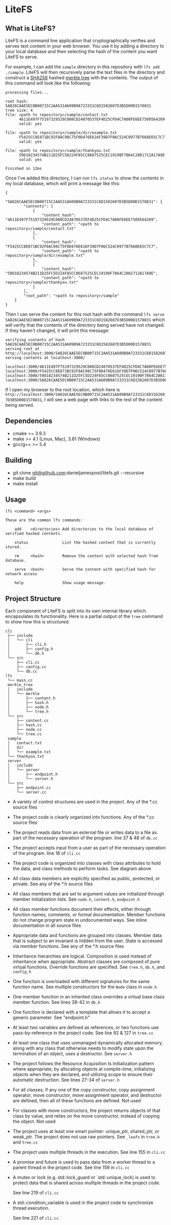 # LiteFS

## What is LiteFS?

LiteFS is a command line application that cryptographically verifies and serves
text content in your web browser. You use it by adding a directory to your local
database and then selecting the hash of the content you want LiteFS to serve.

For example, I can add the `sample` directory in this repository with `lfs add ./sample`. LiteFS will then recursively parse the text files in the directory
and construct a [SHA256](https://en.wikipedia.org/wiki/SHA-2) hashed [merkle
tree](https://en.wikipedia.org/wiki/Merkle_tree) with the contents. The output
of this command will look like the following:

```
processing files...

root hash: 5A826CAAE5EC0B00715C2AA531A609B9A723331C6D1582607D3B5D00D1578831
tree size: 4
file: <path to repository>/sample/contact.txt
      4611E497F75197329529C008CD24870537EF4D25CFD4C7A00FE6EE7509564209
      valid: yes

file: <path to repository>/sample/dir/example.txt
      F5425CC8E871BC92F8AC98C75F0D476E616F39D7F06C524C0977B7668E65C7C7
      valid: yes

file: <path to repository>/sample/thankyou.txt
      59D18234574B211D25FC5D224F85CC8687525CEC19190F7864C2081712A17A9E
      valid: yes

Finished in 12ms
```

Once I've added this directory, I can run `lfs status` to show the contents in
my local database, which will print a message like this:

```
{
    "5A826CAAE5EC0B00715C2AA531A609B9A723331C6D1582607D3B5D00D1578831": {
        "contents": [
            {
                "content_hash": "4611E497F75197329529C008CD24870537EF4D25CFD4C7A00FE6EE7509564209",
                "content_path": "<path to repository>/sample/contact.txt"
            },
            {
                "content_hash": "F5425CC8E871BC92F8AC98C75F0D476E616F39D7F06C524C0977B7668E65C7C7",
                "content_path": "<path to repository>/sample/dir/example.txt"
            },
            {
                "content_hash": "59D18234574B211D25FC5D224F85CC8687525CEC19190F7864C2081712A17A9E",
                "content_path": "<path to repository>/sample/thankyou.txt"
            }
        ],
        "root_path": "<path to repository>/sample"
    }
}
```

Then I can serve the content for this root hash with the command `lfs serve 5A826CAAE5EC0B00715C2AA531A609B9A723331C6D1582607D3B5D00D1578831` which will
verify that the contents of the directory being served have not changed. If
they haven't changed, it will print this message:

```
verifying contents of hash 5A826CAAE5EC0B00715C2AA531A609B9A723331C6D1582607D3B5D00D1578831
serving root at http://localhost:3000/5A826CAAE5EC0B00715C2AA531A609B9A723331C6D1582607D3B5D00D1578831
serving contents at localhost:3000/

localhost:3000/4611E497F75197329529C008CD24870537EF4D25CFD4C7A00FE6EE7509564209
localhost:3000/F5425CC8E871BC92F8AC98C75F0D476E616F39D7F06C524C0977B7668E65C7C7
localhost:3000/59D18234574B211D25FC5D224F85CC8687525CEC19190F7864C2081712A17A9E
localhost:3000/5A826CAAE5EC0B00715C2AA531A609B9A723331C6D1582607D3B5D00D1578831

```

If I open my browser to the root location, which here is
`http://localhost:3000/5A826CAAE5EC0B00715C2AA531A609B9A723331C6D1582607D3B5D00D1578831`,
I will see a web page with links to the rest of the content being served.

## Dependencies

- cmake >= 3.9.3
- make >= 4.1 (Linux, Mac), 3.81 (Windows)
- gcc/g++ >= 5.4

## Building

- git clone git@github.com:danieljamespost/litefs.git --recursive
- make build
- make install

## Usage

```
lfs <command> <args>

These are the common lfs commands:

    add    <directories> Add directories to the local database of verified hashed contents.

    status               List the hashed content that is currently stored.

    rm     <hash>        Remove the content with selected hash from database.

    serve  <hash>        Serve the content with specified hash for network access

    help                 Show usage message.

```

## Project Structure

Each component of LiteFS is split into its own internal library which
encapsulates its functionality. Here is a partial output of the `tree` command
to show how this is structured.

```
cli
 ├── include
 │   └── cli
 │       ├── cli.h
 │       ├── config.h
 │       └── db.h
 └── src
     ├── cli.cc
     ├── config.cc
     └── db.cc
lfs
 └── main.cc
 merkle_tree
 │   include
 │   └── merkle
 │       ├── content.h
 │       ├── hash.h
 │       ├── node.h
 │       └── tree.h
 └── src
     ├── content.cc
     ├── hash.cc
     ├── node.cc
     └── tree.cc
 sample
 │   contact.txt
 │   dir
 │   └── example.txt
 └── thankyou.txt
 server
 │   include
 │   └── server
 │       ├── endpoint.h
 │       └── server.h
 └── src
     ├── endpoint.cc
     └── server.cc
```

- A variety of control structures are used in the project.
  Any of the \*.cc source files

- The project code is clearly organized into functions.
  Any of the \*.cc source files

- The project reads data from an external file or writes data to a file as part
  of the necessary operation of the program.
  line 37 & 48 of `db.cc`

- The project accepts input from a user as part of the necessary operation of
  the program.
  line 18 of `cli.cc`

- The project code is organized into classes with class attributes to hold the
  data, and class methods to perform tasks.
  See diagram above

- All class data members are explicitly specified as public, protected, or
  private.
  See any of the \*.h source files

- All class members that are set to argument values are initialized through
  member initialization lists.
  See `node.h`, `content.h`, `endpoint.h`

- All class member functions document their effects, either through function
  names, comments, or formal documentation. Member functions do not change
  program state in undocumented ways.
  See inline documentation in all source files

- Appropriate data and functions are grouped into classes. Member data that is
  subject to an invariant is hidden from the user. State is accessed via member
  functions.
  See any of the \*.h source files

- Inheritance hierarchies are logical. Composition is used instead of
  inheritance when appropriate. Abstract classes are composed of pure virtual
  functions. Override functions are specified.
  See `tree.h`, `db.h`, and `config.h`

- One function is overloaded with different signatures for the same function
  name.
  See multiple constructors for the `Node` class in `node.h`

- One member function in an inherited class overrides a virtual base class
  member function.
  See lines 38-42 in `db.h`

- One function is declared with a template that allows it to accept a generic
  parameter.
  See "endpoint.h"

- At least two variables are defined as references, or two functions use
  pass-by-reference in the project code.
  See line 92 & 127 in `tree.cc`

- At least one class that uses unmanaged dynamically allocated memory, along
  with any class that otherwise needs to modify state upon the termination of an
  object, uses a destructor.
  See `server.h`

- The project follows the Resource Acquisition Is Initialization pattern where
  appropriate, by allocating objects at compile-time, initializing objects when
  they are declared, and utilizing scope to ensure their automatic destruction.
  See lines 27-34 of `server.h`

- For all classes, if any one of the copy constructor, copy assignment operator,
  move constructor, move assignment operator, and destructor are defined, then
  all of these functions are defined.
  Not used

- For classes with move constructors, the project returns objects of that class
  by value, and relies on the move constructor, instead of copying the object.
  Not used

- The project uses at least one smart pointer: unique_ptr, shared_ptr, or
  weak_ptr. The project does not use raw pointers.
  See `_leafs` in `tree.h` and `tree.cc`

* The project uses multiple threads in the execution.
  See line 155 in `cli.cc`

* A promise and future is used to pass data from a worker thread to a parent
  thread in the project code.
  See line 159 in `cli.cc`

* A mutex or lock (e.g. std::lock_guard or `std::unique_lock) is used to protect
  data that is shared across multiple threads in the project code.

  See line 219 of `cli.cc`

* A std::condition_variable is used in the project code to synchronize thread
  execution.

  See line 221 of `cli.cc`
